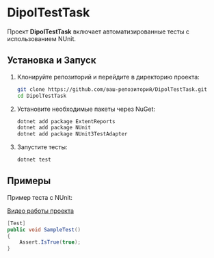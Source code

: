 # DipolTestTask

Проект **DipolTestTask** включает автоматизированные тесты с использованием NUnit. 

## Установка и Запуск

1. Клонируйте репозиторий и перейдите в директорию проекта:

    ```sh
    git clone https://github.com/ваш-репозиторий/DipolTestTask.git
    cd DipolTestTask
    ```

2. Установите необходимые пакеты через NuGet:

    ```sh
    dotnet add package ExtentReports
    dotnet add package NUnit
    dotnet add package NUnit3TestAdapter
    ```

3. Запустите тесты:

    ```sh
    dotnet test
    ```


## Примеры

Пример теста с NUnit:

[Видео работы проекта]([https://website-name.com](https://www.youtube.com/watch?v=MmH45CFPrhw))

```csharp
[Test]
public void SampleTest()
{
    Assert.IsTrue(true);
}
